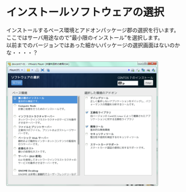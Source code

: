 # インストールソフトウェアの選択
インストールするベース環境とアドオンパッケージ郡の選択を行います。  
ここではサーバ用途なので”最小限のインストール”を選択します。  
以前までのバージョンではあった細かいパッケージの選択画面はないのかな・・・・？  

<img src="images/centos7_007.png" width="80%" />  
